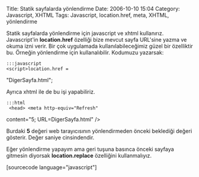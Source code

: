 Title: Statik sayfalarda yönlendirme
Date: 2006-10-10 15:04
Category: Javascript, XHTML
Tags: Javascript, location.href, meta, XHTML, yönlendirme

Statik sayfalarda yönlendirme için javascript ve xhtml kullanırız.
Javascript'in **location.href** özelliği bize mevcut sayfa URL'sine
yazma ve okuma izni verir. Bir çok uygulamada kullanılabileceğimiz güzel
bir özelliktir bu. Örneğin yönlendirme için kullanalıbilir. Kodumuzu
yazarsak:

	:::javascript
	<script>location.href =
"DigerSayfa.html";</script>

Ayrıca xhtml ile de bu işi yapabiliriz.

	:::html
	 <head> <meta http-equiv="Refresh"
content="5; URL=DigerSayfa.html" /> </head> 

Burdaki **5** değeri web tarayıcısının yönlendirmeden önceki beklediği
değeri gösterir. Değer saniye cinsindendir.

Eğer yönlendirme yapayım ama geri tuşuna basınca önceki sayfaya gitmesin
diyorsak **location.replace** özelliğini kullanmalıyız.

[sourcecode language="javascript"]<script>location.replace("DigerSayfa.html");</script>

</p>

